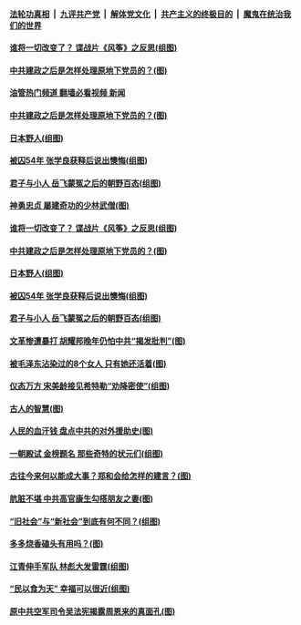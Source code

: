 ####  [法轮功真相](../../../../basic/blob/master/README.md?t=10220531) &nbsp;|&nbsp; [九评共产党](../../../../9ping.md/blob/master/README.md?t=10220531) &nbsp;|&nbsp; [解体党文化](../../../../jtdwh.md/blob/master/README.md?t=10220531)  &nbsp;|&nbsp; [共产主义的终极目的](../../../../gczydzjmd.md/blob/master/README.md?t=10220531) &nbsp;|&nbsp; [魔鬼在统治我们的世界](../../../../mgztzwmdsj.md/blob/master/README.md?t=10220531) 

#### [谁将一切改变了？ 谍战片《风筝》之反思(组图)](../pages/p6/1018828.md?t=10220531) 


#### [中共建政之后是怎样处理原地下党员的？(图)](../pages/p6/1019021.md?t=10220531) 
#### [油管热门频道 翻墙必看视频 新闻](http://209.250.226.216:81/youtube.html?10220531)
#### [中共建政之后是怎样处理原地下党员的？(图)](../pages/p6/1019021.md?t=10220531) 

#### [日本野人(组图)](../pages/p6/1019635.md?t=10220531) 

#### [被囚54年 张学良获释后说出懊悔(组图)](../pages/p6/1019484.md?t=10220531) 

#### [君子与小人 岳飞蒙冤之后的朝野百态(组图)](../pages/p6/1012547.md?t=10220531) 

#### [神勇忠贞 屡建奇功的少林武僧(图)](../pages/p6/1019664.md?t=10220531) 

#### [谁将一切改变了？ 谍战片《风筝》之反思(组图)](../pages/p6/1018828.md?t=10220531) 


#### [中共建政之后是怎样处理原地下党员的？(图)](../pages/p6/1019021.md?t=10220531) 

#### [日本野人(组图)](../pages/p6/1019635.md?t=10220531) 

#### [被囚54年 张学良获释后说出懊悔(组图)](../pages/p6/1019484.md?t=10220531) 

#### [君子与小人 岳飞蒙冤之后的朝野百态(组图)](../pages/p6/1012547.md?t=10220531) 

#### [文革惨遭暴打 胡耀邦晚年仍怕中共“揭发批判”(图)](../pages/p6/1019008.md?t=10220531) 

#### [被毛泽东沾染过的8个女人 只有她还活着(图)](../pages/p6/1019531.md?t=10220531) 

#### [仪态万方 宋美龄接见希特勒“劝降密使”(组图)](../pages/p6/1019473.md?t=10220531) 

#### [古人的智慧(图)](../pages/p6/1019488.md?t=10220531) 

#### [人民的血汗钱 盘点中共的对外援助史(图)](../pages/p6/1018996.md?t=10220531) 

#### [一朝殿试 金榜题名 那些奇特的状元们(组图)](../pages/p6/1008546.md?t=10220531) 

#### [古往今来何以能成大事？郑和会给怎样的建言？(图)](../pages/p6/1019449.md?t=10220531) 

#### [肮脏不堪 中共高官康生勾搭朋友之妻(图)](../pages/p6/1018993.md?t=10220531) 

#### [“旧社会”与“新社会”到底有何不同？(组图)](../pages/p6/1019277.md?t=10220531) 

#### [多多烧香磕头有用吗？(图)](../pages/p6/1019365.md?t=10220531) 

#### [江青伸手军队 林彪大发雷霆(组图)](../pages/p6/1019073.md?t=10220531) 

#### [“民以食为天” 幸福可以很近(组图)](../pages/p6/1018128.md?t=10220531) 

#### [原中共空军司令吴法宪揭露周恩来的真面孔(图)](../pages/p6/1018921.md?t=10220531) 

<img src='http://gfw-breaker.win/goodnews/indexes/p6.md' width='0px' height='0px'/>
